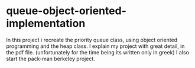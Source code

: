 # queue-object-oriented-implementation
In this project i recreate the priority queue class, using object oriented programming and the heap class. I explain my project with great detail, in the pdf file. (unfortunately for the time being its written only in greek)
I also start the pack-man berkeley project.
